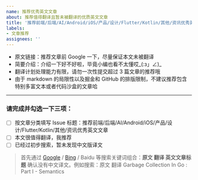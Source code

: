 ```yaml
---
name: 推荐优秀英文文章
about: 推荐值得翻译且暂未被翻译的优质英文文章
title: '推荐前端/后端/AI/Android/iOS/产品/设计/Flutter/Kotlin/其他/资讯优秀英文文章'
labels:
- 文章推荐
assignees: ''
---
```


- 原文链接：推荐文章前 Google 一下，尽量保证本文未被翻译
- 简要介绍：介绍一下好不好啦，毕竟小编也看不太懂哎_(:з」∠)_
- 翻译计划处理能力有限，请勿一次性提交超过 3 篇文章的推荐哦
- 由于 markdown 的局限性以及掘金和 GitHub 的排版限制，不建议推荐包含特别多富文本或者代码沙盒的文章哈

---

### 请完成并勾选一下三项：

* [ ] 按文章分类填写 Issue 标题：推荐前端/后端/AI/Android/iOS/产品/设计/Flutter/Kotlin/其他/资讯优秀英文文章
* [ ] 本文很值得翻译，我推荐
* [ ] 已经过初步搜索，暂未发现中文版译文

> 首先通过 [Google](https://google.com) / [Bing](https://bing.com) / Baidu 等搜索关键词组合：**原文 翻译 英文文章标题** 确认没有中文译文。例如搜索：原文 翻译 Garbage Collection In Go : Part I - Semantics
